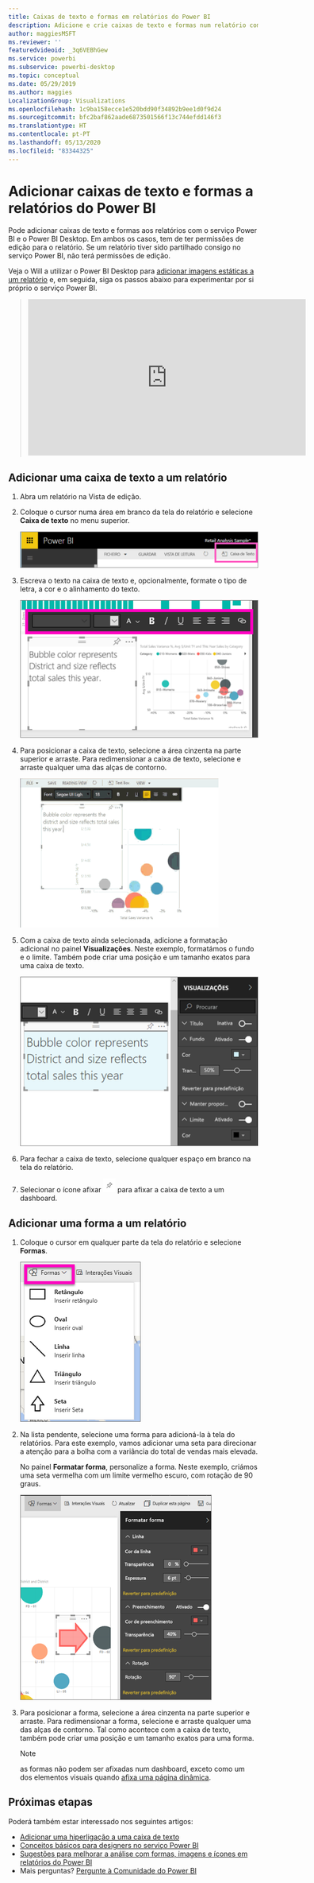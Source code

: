 ```yaml
---
title: Caixas de texto e formas em relatórios do Power BI
description: Adicione e crie caixas de texto e formas num relatório com o serviço Microsoft Power BI.
author: maggiesMSFT
ms.reviewer: ''
featuredvideoid: _3q6VEBhGew
ms.service: powerbi
ms.subservice: powerbi-desktop
ms.topic: conceptual
ms.date: 05/29/2019
ms.author: maggies
LocalizationGroup: Visualizations
ms.openlocfilehash: 1c9ba158ecce1e520bdd90f34892b9ee1d0f9d24
ms.sourcegitcommit: bfc2baf862aade6873501566f13c744efdd146f3
ms.translationtype: HT
ms.contentlocale: pt-PT
ms.lasthandoff: 05/13/2020
ms.locfileid: "83344325"
---
```

# <a name="add-text-boxes-and-shapes-to-power-bi-reports"></a>Adicionar caixas de texto e formas a relatórios do Power BI
Pode adicionar caixas de texto e formas aos relatórios com o serviço Power BI e o Power BI Desktop. Em ambos os casos, tem de ter permissões de edição para o relatório. Se um relatório tiver sido partilhado consigo no serviço Power BI, não terá permissões de edição. 

Veja o Will a utilizar o Power BI Desktop para [adicionar imagens estáticas a um relatório](/learn/modules/visuals-in-power-bi/12-formatting) e, em seguida, siga os passos abaixo para experimentar por si próprio o serviço Power BI.
> 
> <iframe width="560" height="315" src="https://www.youtube.com/embed/_3q6VEBhGew" frameborder="0" allowfullscreen></iframe>
> 

## <a name="add-a-text-box-to-a-report"></a>Adicionar uma caixa de texto a um relatório
1. Abra um relatório na Vista de edição.

2. Coloque o cursor numa área em branco da tela do relatório e selecione **Caixa de texto** no menu superior.
   
   ![Selecionar caixa de texto](media/power-bi-reports-add-text-and-shapes/pbi_textbox.png)
3. Escreva o texto na caixa de texto e, opcionalmente, formate o tipo de letra, a cor e o alinhamento do texto. 
   
   ![Introduzir texto](media/power-bi-reports-add-text-and-shapes/pbi_textbox2new.png)
4. Para posicionar a caixa de texto, selecione a área cinzenta na parte superior e arraste. Para redimensionar a caixa de texto, selecione e arraste qualquer uma das alças de contorno. 
   
   ![Posicionar a caixa de texto](media/power-bi-reports-add-text-and-shapes/textboxsmaller.gif)

5. Com a caixa de texto ainda selecionada, adicione a formatação adicional no painel **Visualizações**. Neste exemplo, formatámos o fundo e o limite. Também pode criar uma posição e um tamanho exatos para uma caixa de texto.  

   ![Formatação da caixa de texto](media/power-bi-reports-add-text-and-shapes/power-bi-borders.png)

6. Para fechar a caixa de texto, selecione qualquer espaço em branco na tela do relatório. 

7. Selecionar o ícone afixar  ![ícone de afixação](media/power-bi-reports-add-text-and-shapes/pbi_pintile.png) para afixar a caixa de texto a um dashboard. 

## <a name="add-a-shape-to-a-report"></a>Adicionar uma forma a um relatório
1. Coloque o cursor em qualquer parte da tela do relatório e selecione **Formas**.
   
   ![Selecionar formas](media/power-bi-reports-add-text-and-shapes/power-bi-shapes.png)
2. Na lista pendente, selecione uma forma para adicioná-la à tela do relatórios. Para este exemplo, vamos adicionar uma seta para direcionar a atenção para a bolha com a variância do total de vendas mais elevada. 
   
   No painel **Formatar forma**, personalize a forma. Neste exemplo, criámos uma seta vermelha com um limite vermelho escuro, com rotação de 90 graus.
   
   ![Personalizar a forma](media/power-bi-reports-add-text-and-shapes/power-bi-arrrow.png)
3. Para posicionar a forma, selecione a área cinzenta na parte superior e arraste. Para redimensionar a forma, selecione e arraste qualquer uma das alças de contorno. Tal como acontece com a caixa de texto, também pode criar uma posição e um tamanho exatos para uma forma.

   > [!NOTE]
   > as formas não podem ser afixadas num dashboard, exceto como um dos elementos visuais quando [afixa uma página dinâmica](service-dashboard-pin-live-tile-from-report.md). 
   > 
   > 

## <a name="next-steps"></a>Próximas etapas

Poderá também estar interessado nos seguintes artigos:

* [Adicionar uma hiperligação a uma caixa de texto](service-add-hyperlink-to-text-box.md)
* [Conceitos básicos para designers no serviço Power BI](../fundamentals/service-basic-concepts.md)
* [Sugestões para melhorar a análise com formas, imagens e ícones em relatórios do Power BI](../guidance/report-tips-shapes-images-icons.md)
* Mais perguntas? [Pergunte à Comunidade do Power BI](https://community.powerbi.com/)
